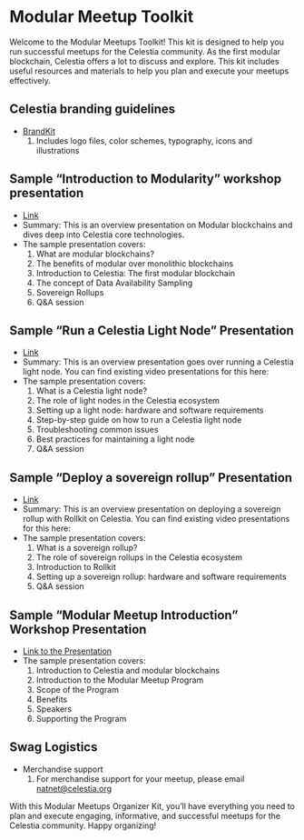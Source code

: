 # Modular Meetup Toolkit

Welcome to the Modular Meetups Toolkit! This kit is designed
to help you run successful meetups for the Celestia community.
As the first modular blockchain, Celestia offers a lot to discuss
and explore. This kit includes useful resources and materials to
help you plan and execute your meetups effectively.

## Celestia branding guidelines

* [BrandKit](https://company-223625.frontify.com/d/JoSwaZS4Mjpj/guidelines)
    1. Includes logo files, color schemes, typography, icons and illustrations

## Sample “Introduction to Modularity” workshop presentation

* [Link](https://docs.google.com/presentation/d/1R4bkWgU2nql1chwVwND4seREHbKzugl0-Xr88w3QdIQ/edit#slide=id.g1b629412475_0_0)
* Summary: This is an overview presentation on Modular blockchains and
  dives deep into Celestia core technologies.
* The sample presentation covers:
    1. What are modular blockchains?
    2. The benefits of modular over monolithic blockchains
    3. Introduction to Celestia: The first modular blockchain
    4. The concept of Data Availability Sampling
    5. Sovereign Rollups
    6. Q&A session

## Sample “Run a Celestia Light Node” Presentation

* [Link](https://docs.google.com/presentation/d/1fV7OYUdW4kafkZcgHwFenFWDbSIwkk0R6BnSKrAV-Hc/edit#slide=id.g20713cce7c2_1_0)
* Summary:
This is an overview presentation goes over running a Celestia light node.
You can find existing video presentations for this here:
* The sample presentation covers:
    1. What is a Celestia light node?
    2. The role of light nodes in the Celestia ecosystem
    3. Setting up a light node: hardware and software requirements
    4. Step-by-step guide on how to run a Celestia light node
    5. Troubleshooting common issues
    6. Best practices for maintaining a light node
    7. Q&A session

## Sample “Deploy a sovereign rollup” Presentation

* [Link](https://docs.google.com/presentation/d/163yP8lQ28k-xfL3jcdX2cfO-3zg8e63AOuHeHxde3vk/edit#slide=id.g20713cce7c2_1_596)
* Summary: This is an overview presentation on deploying a sovereign rollup
  with Rollkit on Celestia.
You can find existing video presentations for this here:
* The sample presentation covers:
    1. What is a sovereign rollup?
    2. The role of sovereign rollups in the Celestia ecosystem
    3. Introduction to Rollkit
    4. Setting up a sovereign rollup: hardware and software requirements
    5. Q&A session

## Sample “Modular Meetup Introduction” Workshop Presentation

* [Link to the Presentation](https://docs.google.com/presentation/d/1HIOKwnCRylofo4sp5I93hsfY3DKWbmXxfvMdoiIk-3I/edit?usp=sharing)
* The sample presentation covers:
    1. Introduction to Celestia and modular blockchains
    2. Introduction to the Modular Meetup Program
    3. Scope of the Program
    4. Benefits
    5. Speakers
    6. Supporting the Program

## Swag Logistics

* Merchandise support
    1. For merchandise support for your meetup, please email natnet@celestia.org

With this Modular Meetups Organizer Kit, you’ll have everything
you need to plan and execute engaging, informative, and successful
meetups for the Celestia community. Happy organizing!
